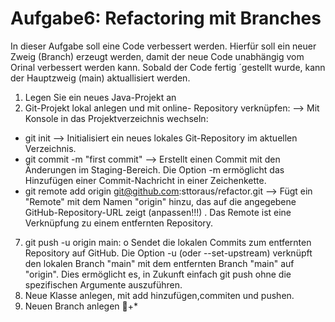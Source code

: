 # Aufgabe6: Refactoring mit Branches
In dieser Aufgabe soll eine Code verbessert werden. Hierfür soll ein neuer Zweig (Branch) erzeugt werden, damit der neue Code unabhängig vom Orinal verbessert werden kann. Sobald der Code fertig ´gestellt wurde, kann der Hauptzweig (main) aktuallisiert werden.

1. Legen Sie ein neues Java-Projekt an
2. 	Git-Projekt lokal anlegen und mit online- Repository verknüpfen: --> Mit Konsole in das Projektverzeichnis wechseln:

-	git init  --> Initialisiert ein neues lokales Git-Repository im aktuellen Verzeichnis.
- git commit -m "first commit" --> Erstellt einen Commit mit den Änderungen im Staging-Bereich. Die Option -m ermöglicht das Hinzufügen einer Commit-Nachricht in einer Zeichenkette.
- git remote add origin git@github.com:sttoraus/refactor.git --> Fügt ein "Remote" mit dem Namen "origin" hinzu, das auf die angegebene GitHub-Repository-URL zeigt (anpassen!!!) . Das Remote ist eine Verknüpfung zu einem entfernten Repository.
7.	git push -u origin main:
o	Sendet die lokalen Commits zum entfernten Repository auf GitHub. Die Option -u (oder --set-upstream) verknüpft den lokalen Branch "main" mit dem entfernten Branch "main" auf "origin". Dies ermöglicht es, in Zukunft einfach git push ohne die spezifischen Argumente auszuführen.
4.	Neue Klasse anlegen, mit add hinzufügen,commiten und pushen.
5.	Neuen Branch anlegen +*

